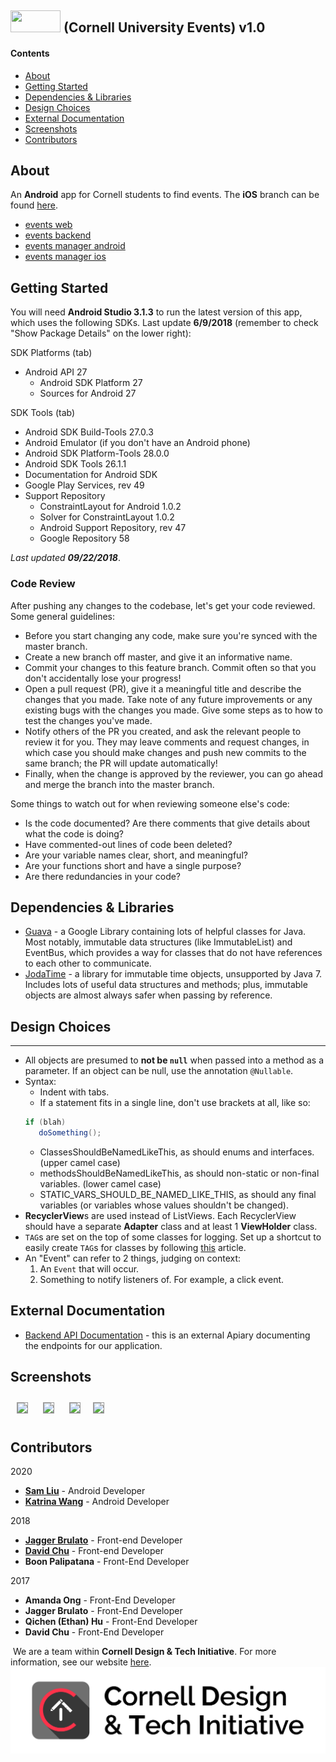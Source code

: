 ## <img src="https://raw.githubusercontent.com/cornell-dti/events-manager-android/master/cue_text_red.png" width="80" height="35"> (Cornell University Events) v1.0
#### Contents
  - [About](#about)
  - [Getting Started](#getting-started)
  - [Dependencies & Libraries](#dependencies--libraries)
  - [Design Choices](#design-choices)
  - [External Documentation](#external-documentation)
  - [Screenshots](#screenshots)
  - [Contributors](#contributors)
​
## About
An **Android** app for Cornell students to find events. The **iOS** branch can be found [here](https://github.com/cornell-dti/events-manager-ios).
- [events web](https://github.com/cornell-dti/events-site)
- [events backend](https://github.com/cornell-dti/events-backend)
- [events manager android](https://github.com/cornell-dti/events-manager-android)
- [events manager ios](https://github.com/cornell-dti/events-manager-ios)
​
## Getting Started
You will need **Android Studio 3.1.3** to run the latest version of this app, which uses the following SDKs. Last update **6/9/2018** (remember to check "Show Package Details" on the lower right):

SDK Platforms (tab)
 * Android API 27
   * Android SDK Platform 27
   * Sources for Android 27

SDK Tools (tab)
 * Android SDK Build-Tools 27.0.3
 * Android Emulator (if you don't have an Android phone)
 * Android SDK Platform-Tools 28.0.0
 * Android SDK Tools 26.1.1
 * Documentation for Android SDK
 * Google Play Services, rev 49
 * Support Repository
   * ConstraintLayout for Android 1.0.2
   * Solver for ConstraintLayout 1.0.2
   * Android Support Repository, rev 47
   * Google Repository 58
 
_Last updated **09/22/2018**_.
​
### Code Review
After pushing any changes to the codebase, let's get your code reviewed. Some general guidelines:
- Before you start changing any code, make sure you're synced with the master branch.
- Create a new branch off master, and give it an informative name.
- Commit your changes to this feature branch. Commit often so that you don't accidentally lose your progress!
- Open a pull request (PR), give it a meaningful title and describe the changes that you made. Take note of any future improvements or any existing bugs with the changes you made. Give some steps as to how to test the changes you've made. 
- Notify others of the PR you created, and ask the relevant people to review it for you. They may leave comments and request changes, in which case you should make changes and push new commits to the same branch; the PR will update automatically!
- Finally, when the change is approved by the reviewer, you can go ahead and merge the branch into the master branch.

Some things to watch out for when reviewing someone else's code:
- Is the code documented? Are there comments that give details about what the code is doing?
- Have commented-out lines of code been deleted?
- Are your variable names clear, short, and meaningful?
- Are your functions short and have a single purpose?
- Are there redundancies in your code?

## Dependencies & Libraries
 * <a href="https://github.com/google/guava">Guava</a> - a Google Library containing lots of helpful classes for Java. Most notably, immutable data structures (like ImmutableList) and EventBus, which provides a way for classes that do not have references to each other to communicate.
 * <a href="https://github.com/dlew/joda-time-android">JodaTime</a> - a library for immutable time objects, unsupported by Java 7. Includes lots of useful data structures and methods; plus, immutable objects are almost always safer when passing by reference.
 
## Design Choices
------
 * All objects are presumed to **not be <code>null</code>** when passed into a method as a parameter. If an object can be null, use the annotation <code>@Nullable</code>.
 * Syntax:
   * Indent with tabs.
   * If a statement fits in a single line, don't use brackets at all, like so:
   ```java
   if (blah)
      doSomething();
   ```
   * ClassesShouldBeNamedLikeThis, as should enums and interfaces. (upper camel case)
   * methodsShouldBeNamedLikeThis, as should non-static or non-final variables. (lower camel case)
   * STATIC_VARS_SHOULD_BE_NAMED_LIKE_THIS, as should any final variables (or variables whose values shouldn't be changed).
 * **RecyclerView**s are used instead of ListViews. Each RecyclerView should have a separate **Adapter** class and at least 1 **ViewHolder** class.
 * <code>TAG</code>s are set on the top of some classes for logging. Set up a shortcut to easily create <code>TAG</code>s for classes by following <a href="https://stackoverflow.com/a/29378779/4028758">this</a> article.
 * An "Event" can refer to 2 things, judging on context:
   1. An <code>Event</code> that will occur.
   2. Something to notify listeners of. For example, a click event.
 
 
## External Documentation
* [Backend API Documentation](https://cuevents.docs.apiary.io/#) - this is an external Apiary documenting the endpoints for our application.
​
## Screenshots
​
<img src="https://raw.githubusercontent.com/cornell-dti/events-manager-android/master/screenshots/cue_home.JPG" width="250px" style="margin: 10px; border: 1px rgba(0,0,0,0.4) solid;"> <img src="https://raw.githubusercontent.com/cornell-dti/events-manager-android/master/screenshots/cue_suggested.JPG" width="250px" style="margin: 10px; border: 1px rgba(0,0,0,0.4) solid;"> <img src="https://raw.githubusercontent.com/cornell-dti/events-manager-android/master/screenshots/cue_personal.JPG" width="250px" style="margin: 10px; border: 1px rgba(0,0,0,0.4) solid;"><img src="https://raw.githubusercontent.com/cornell-dti/events-manager-android/master/screenshots/cue_event.JPG" width="250px" style="margin: 10px; border: 1px rgba(0,0,0,0.4) solid;">
​
## Contributors
2020
 * **[Sam Liu](https://github.com/samliu10)** - Android Developer
 * **[Katrina Wang](https://github.com/katrina433)** - Android Developer
 
2018
 * **[Jagger Brulato](https://github.com/JBoss925)** - Front-end Developer
 * **[David Chu](https://github.com/cornell-dti/events-site/commits?author=davidchuyayah)** - Front-end Developer
 * **Boon Palipatana** - Front-End Developer
 
2017
 * **Amanda Ong** - Front-End Developer
 * **Jagger Brulato** - Front-End Developer
 * **Qichen (Ethan) Hu** - Front-End Developer
 * **David Chu** - Front-End Developer

​
We are a team within **Cornell Design & Tech Initiative**. For more information, see our website [here](https://cornelldti.org/).
<img src="https://raw.githubusercontent.com/cornell-dti/design/master/Branding/Wordmark/Dark%20Text/Transparent/Wordmark-Dark%20Text-Transparent%403x.png">
